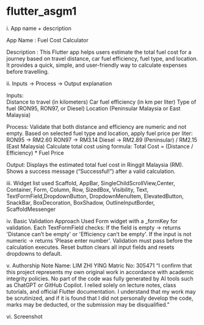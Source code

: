 # flutter_asgm1

i.  App name + description

App Name : Fuel Cost Calculator

Description : This Flutter app helps users estimate the total fuel cost for a journey based on travel distance, car fuel efficiency, fuel type, and location. It provides a quick, simple, and user-friendly way to calculate expenses before travelling.

ii.  Inputs → Process → Output explanation

Inputs:  
Distance to travel (in kilometers)
Car fuel efficiency (in km per liter)
Type of fuel (RON95, RON97, or Diesel)
Location (Peninsular Malaysia or East Malaysia)

Process: 
Validate that both distance and efficiency are numeric and not empty.
Based on selected fuel type and location, apply fuel price per liter:
RON95 → RM2.60
RON97 → RM3.14
Diesel → RM2.89 (Peninsular) / RM2.15 (East Malaysia)
Calculate total cost using formula:
	Total Cost = (Distance / Efficiency) * Fuel Price
  
Output: 
Displays the estimated total fuel cost in Ringgit Malaysia (RM).
Shows a success message (“Successful!”) after a valid calculation.

iii. Widget list used
Scaffold, AppBar, SingleChildScrollView,Center, Container, Form, Column, Row, SizedBox, Visibility, Text, TextFormField,DropdownButton, DropdownMenuItem, ElevatedButton, SnackBar, BoxDecoration, BoxShadow, OutlineInputBorder, ScaffoldMessenger

iv. Basic Validation Approach
Used Form widget with a _formKey for validation.
Each TextFormField checks:
If the field is empty → returns 'Distance can’t be empty' or 'Efficiency can’t be empty'.
If the input is not numeric → returns 'Please enter number'.
Validation must pass before the calculation executes.
Reset button clears all input fields and resets dropdowns to default.

v. Authorship Note
Name: LIM ZHI YING
Matric No: 305471
“I confirm that this project represents my own original work in accordance with academic integrity policies. No part of the code was fully generated by AI tools such as ChatGPT or GitHub Copilot. I relied solely on lecture notes, class tutorials, and official Flutter documentation. I understand that my work may be scrutinized, and if it is found that I did not personally develop the code, marks may be deducted, or the submission may be disqualified.”

vi. Screenshot
